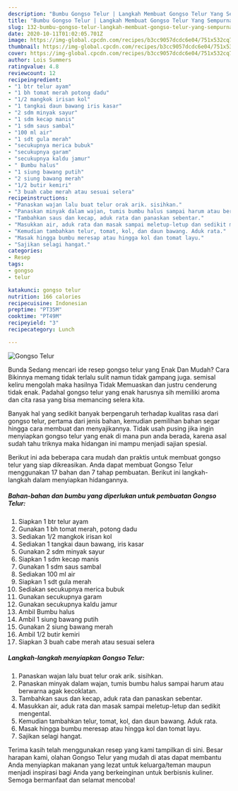 ```yaml
---
description: "Bumbu Gongso Telur | Langkah Membuat Gongso Telur Yang Sempurna"
title: "Bumbu Gongso Telur | Langkah Membuat Gongso Telur Yang Sempurna"
slug: 132-bumbu-gongso-telur-langkah-membuat-gongso-telur-yang-sempurna
date: 2020-10-11T01:02:05.701Z
image: https://img-global.cpcdn.com/recipes/b3cc9057dcdc6e04/751x532cq70/gongso-telur-foto-resep-utama.jpg
thumbnail: https://img-global.cpcdn.com/recipes/b3cc9057dcdc6e04/751x532cq70/gongso-telur-foto-resep-utama.jpg
cover: https://img-global.cpcdn.com/recipes/b3cc9057dcdc6e04/751x532cq70/gongso-telur-foto-resep-utama.jpg
author: Lois Summers
ratingvalue: 4.8
reviewcount: 12
recipeingredient:
- "1 btr telur ayam"
- "1 bh tomat merah potong dadu"
- "1/2 mangkok irisan kol"
- "1 tangkai daun bawang iris kasar"
- "2 sdm minyak sayur"
- "1 sdm kecap manis"
- "1 sdm saus sambal"
- "100 ml air"
- "1 sdt gula merah"
- "secukupnya merica bubuk"
- "secukupnya garam"
- "secukupnya kaldu jamur"
- " Bumbu halus"
- "1 siung bawang putih"
- "2 siung bawang merah"
- "1/2 butir kemiri"
- "3 buah cabe merah atau sesuai selera"
recipeinstructions:
- "Panaskan wajan lalu buat telur orak arik. sisihkan."
- "Panaskan minyak dalam wajan, tumis bumbu halus sampai harum atau berwarna agak kecoklatan."
- "Tambahkan saus dan kecap, aduk rata dan panaskan sebentar."
- "Masukkan air, aduk rata dan masak sampai meletup-letup dan sedikit mengental."
- "Kemudian tambahkan telur, tomat, kol, dan daun bawang. Aduk rata."
- "Masak hingga bumbu meresap atau hingga kol dan tomat layu."
- "Sajikan selagi hangat."
categories:
- Resep
tags:
- gongso
- telur

katakunci: gongso telur 
nutrition: 166 calories
recipecuisine: Indonesian
preptime: "PT35M"
cooktime: "PT49M"
recipeyield: "3"
recipecategory: Lunch

---
```



![Gongso Telur](https://img-global.cpcdn.com/recipes/b3cc9057dcdc6e04/751x532cq70/gongso-telur-foto-resep-utama.jpg)

Bunda Sedang mencari ide resep gongso telur yang Enak Dan Mudah? Cara Bikinnya memang tidak terlalu sulit namun tidak gampang juga. semisal keliru mengolah maka hasilnya Tidak Memuaskan dan justru cenderung tidak enak. Padahal gongso telur yang enak harusnya sih memiliki aroma dan cita rasa yang bisa memancing selera kita.



Banyak hal yang sedikit banyak berpengaruh terhadap kualitas rasa dari gongso telur, pertama dari jenis bahan, kemudian pemilihan bahan segar hingga cara membuat dan menyajikannya. Tidak usah pusing jika ingin menyiapkan gongso telur yang enak di mana pun anda berada, karena asal sudah tahu triknya maka hidangan ini mampu menjadi sajian spesial.


Berikut ini ada beberapa cara mudah dan praktis untuk membuat gongso telur yang siap dikreasikan. Anda dapat membuat Gongso Telur menggunakan 17 bahan dan 7 tahap pembuatan. Berikut ini langkah-langkah dalam menyiapkan hidangannya.

<!--inarticleads1-->

##### Bahan-bahan dan bumbu yang diperlukan untuk pembuatan Gongso Telur:

1. Siapkan 1 btr telur ayam
1. Gunakan 1 bh tomat merah, potong dadu
1. Sediakan 1/2 mangkok irisan kol
1. Sediakan 1 tangkai daun bawang, iris kasar
1. Gunakan 2 sdm minyak sayur
1. Siapkan 1 sdm kecap manis
1. Gunakan 1 sdm saus sambal
1. Sediakan 100 ml air
1. Siapkan 1 sdt gula merah
1. Sediakan secukupnya merica bubuk
1. Gunakan secukupnya garam
1. Gunakan secukupnya kaldu jamur
1. Ambil  Bumbu halus
1. Ambil 1 siung bawang putih
1. Gunakan 2 siung bawang merah
1. Ambil 1/2 butir kemiri
1. Siapkan 3 buah cabe merah atau sesuai selera




<!--inarticleads2-->

##### Langkah-langkah menyiapkan Gongso Telur:

1. Panaskan wajan lalu buat telur orak arik. sisihkan.
1. Panaskan minyak dalam wajan, tumis bumbu halus sampai harum atau berwarna agak kecoklatan.
1. Tambahkan saus dan kecap, aduk rata dan panaskan sebentar.
1. Masukkan air, aduk rata dan masak sampai meletup-letup dan sedikit mengental.
1. Kemudian tambahkan telur, tomat, kol, dan daun bawang. Aduk rata.
1. Masak hingga bumbu meresap atau hingga kol dan tomat layu.
1. Sajikan selagi hangat.




Terima kasih telah menggunakan resep yang kami tampilkan di sini. Besar harapan kami, olahan Gongso Telur yang mudah di atas dapat membantu Anda menyiapkan makanan yang lezat untuk keluarga/teman maupun menjadi inspirasi bagi Anda yang berkeinginan untuk berbisnis kuliner. Semoga bermanfaat dan selamat mencoba!
